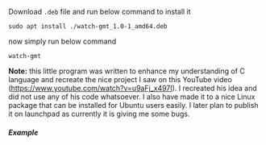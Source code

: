 Download `.deb` file and run below command to install it

```
sudo apt install ./watch-gmt_1.0-1_amd64.deb
```
now simply run below command

```
watch-gmt
```

**Note:** this little program was written to enhance my understanding of C language and recreate the nice project I saw on this YouTube video (https://www.youtube.com/watch?v=u9aFj_x497I). I recreated his idea and did not use any of his code whatsoever. I also have made it to a nice Linux package that can be installed for Ubuntu users easily. I later plan to publish it on launchpad as currently it is giving me some bugs. 

##### Example
